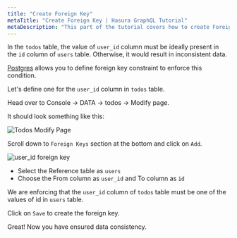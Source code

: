 ```yaml
---
title: "Create Foreign Key"
metaTitle: "Create Foreign Key | Hasura GraphQL Tutorial"
metaDescription: "This part of the tutorial covers how to create Foreign key for a table column using Hasura console"
---
```


In the `todos` table, the value of `user_id` column must be ideally present in the `id` column of `users` table. Otherwise, it would result in inconsistent data.

[Postgres](https://hasura.io/learn/database/postgresql/what-is-postgresql/) allows you to define foreign key constraint to enforce this condition.

Let's define one for the `user_id` column in `todos` table.

Head over to Console -> DATA -> todos -> Modify page.

It should look something like this:

![Todos Modify Page](https://graphql-engine-cdn.hasura.io/learn-hasura/assets/graphql-hasura/todos-modify-page.png)

Scroll down to `Foreign Keys` section at the bottom and click on `Add`.

![user_id foreign key](https://graphql-engine-cdn.hasura.io/learn-hasura/assets/graphql-hasura/user-id-foreign-key.png)

- Select the Reference table as `users`
- Choose the From column as `user_id` and To column as `id`

We are enforcing that the `user_id` column of `todos` table must be one of the values of id in `users` table.

Click on `Save` to create the foreign key.

Great! Now you have ensured data consistency.
